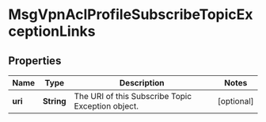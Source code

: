 

# MsgVpnAclProfileSubscribeTopicExceptionLinks


## Properties

| Name | Type | Description | Notes |
|------------ | ------------- | ------------- | -------------|
|**uri** | **String** | The URI of this Subscribe Topic Exception object. |  [optional] |



